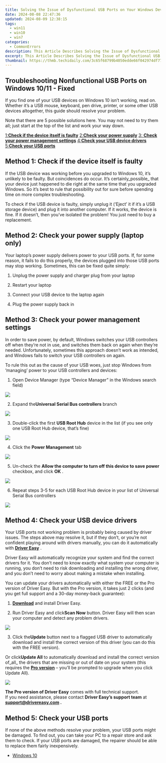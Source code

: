 ```yaml
---
title: Solving the Issue of Dysfunctional USB Ports on Your Windows Device (Windows 10/11)
date: 2024-08-08 22:47:36
updated: 2024-08-09 12:38:15
tags:
  - win11
  - win10
  - win7
categories:
  - CommonErrors
description: This Article Describes Solving the Issue of Dysfunctional USB Ports on Your Windows Device (Windows 10/11)
excerpt: This Article Describes Solving the Issue of Dysfunctional USB Ports on Your Windows Device (Windows 10/11)
thumbnail: https://thmb.techidaily.com/3c65f68799b4050edde66f042974df77982abdb35ad2689534997125a364839c.jpg
---
```


## Troubleshooting Nonfunctional USB Ports on Windows 10/11 - Fixed

 If you find one of your USB devices on Windows 10 isn’t working, read on. Whether it’s a USB mouse, keyboard, pen drive, printer, or some other USB devices altogether, this guide should resolve your problem.

 Note that there are 5 possible solutions here. You may not need to try them all; just start at the top of the list and work your way down.

[1:**Check if the device itself is faulty**](#1)
[2:**Check your power supply**](#2)
[3: **Check your power management settings**](#3)
[4:**Check your USB device drivers**](#4)
[5:**Check your USB ports**](#5)

## **Method 1: Check if the device itself is faulty**

 If the USB device was working before you upgraded to Windows 10, it’s unlikely to be faulty. But coincidences do occur. It’s certainly_possible_ that your device just happened to die right at the same time that you upgraded Windows. So it’s best to rule that possibility out for sure before spending time on more complex troubleshooting.

 To check if the USB device is faulty, simply unplug it (‘Eject’ it if it’s a USB storage device) and plug it into another computer. If it works, the device is fine. If it doesn’t, then you’ve isolated the problem! You just need to buy a replacement.

## **Method 2: Check your power supply (laptop only)**

 Your laptop’s power supply delivers power to your USB ports. If, for some reason, it fails to do this properly, the devices plugged into those USB ports may stop working. Sometimes, this can be fixed quite simply:

1) Unplug the power supply and charger plug from your laptop

2) Restart your laptop

3) Connect your USB device to the laptop again

4) Plug the power supply back in

## **Method 3: Check your power management settings**

 In order to save power, by default, Windows switches your USB controllers off when they’re not in use, and switches them back on again when they’re needed. Unfortunately, sometimes this approach doesn’t work as intended, and Windows fails to switch your USB controllers on again.

 To rule this out as the cause of your USB woes, just stop Windows from ‘managing’ power to your USB controllers and devices:

 1) Open Device Manager (type “Device Manager” in the Windows search field)

![](https://www.drivereasy.com/wp-content/uploads/2015/11/run-devmgmt.msc_.jpg)

 2) Expand the**Universal Serial Bus controllers** branch

![](https://images.drivereasy.com/wp-content/uploads/2017/06/img_59430ac388d01.png)

 3) Double-click the first **USB Root Hub** device in the list (if you see only one USB Root Hub device, that’s fine)  

![](https://images.drivereasy.com/wp-content/uploads/2017/06/img_59430af9a6bc2.png)

 4) Click the **Power Management**  tab  

![](https://images.drivereasy.com/wp-content/uploads/2016/05/img_57342d99c355a.png)

5) Un-check the **Allow the computer to turn off this device to save power**  checkbox, and click **OK** .

![](https://images.drivereasy.com/wp-content/uploads/2016/05/img_57342dd22bb58.png)

 6) Repeat steps 3-5 for each  USB Root Hub device in your list of Universal Serial Bus controllers

![](https://images.drivereasy.com/wp-content/uploads/2017/06/img_59430b577123a.png)

## **Method 4: Check your USB device drivers**

 Your USB ports not working problem is probably being caused by driver issues. The steps above may resolve it, but if they don’t, or you’re not confident playing around with drivers manually,  you can do it automatically with **[Driver Easy](https://tools.techidaily.com/drivereasy/download/)**  .

 Driver Easy will automatically recognize your system and find the correct drivers for it. You don’t need to know exactly what system your computer is running, you don’t need to risk downloading and installing the wrong driver, and you don’t need to worry about making a mistake when installing.

 You can update your drivers automatically with either the FREE or the Pro version of Driver Easy. But with the Pro version, it takes just 2 clicks (and you get full support and a 30-day money-back guarantee):

 1) **[Download](https://tools.techidaily.com/drivereasy/download/)**  and install Driver Easy.

 2) Run Driver Easy and click**Scan Now** button. Driver Easy will then scan your computer and detect any problem drivers.

![](https://images.drivereasy.com/wp-content/uploads/2017/06/img_594841d4c15c1.jpg)

 3) Click the**Update** button next to a flagged USB driver to automatically download and install the correct version of this driver (you can do this with the FREE version).

 Or click**Update All**  to automatically download and install the correct version of_all_ the drivers that are missing or out of date on your system (this requires the [**Pro version**](https://tools.techidaily.com/drivereasy/download/) – you’ll be prompted to upgrade when you click Update All).

![](https://images.drivereasy.com/wp-content/uploads/2017/06/img_5948dbf290aa4.jpg)

**The Pro version of Driver Easy** comes with full technical support.  
 If you need assistance, please contact **Driver Easy’s support team** at **[support@drivereasy.com](https://bellelily.pxf.io/m5azgm) .**

## **Method 5: Check your USB ports**

 If none of the above methods resolve your problem, your USB ports might be damaged. To find out, you can take your PC to a repair store and ask them to check. If your USB ports are damaged, the repairer should be able to replace them fairly inexpensively.

* [Windows 10](https://tools.techidaily.com/drivereasy/download/)

<ins class="adsbygoogle"
     style="display:block"
     data-ad-format="autorelaxed"
     data-ad-client="ca-pub-7571918770474297"
     data-ad-slot="1223367746"></ins>



<ins class="adsbygoogle"
     style="display:block"
     data-ad-client="ca-pub-7571918770474297"
     data-ad-slot="8358498916"
     data-ad-format="auto"
     data-full-width-responsive="true"></ins>
